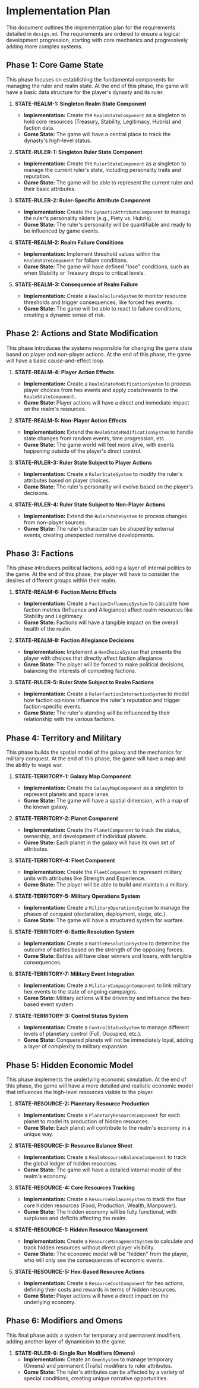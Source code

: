 # Implementation Plan

This document outlines the implementation plan for the requirements detailed in `design.md`. The requirements are ordered to ensure a logical development progression, starting with core mechanics and progressively adding more complex systems.

## Phase 1: Core Game State

This phase focuses on establishing the fundamental components for managing the ruler and realm state. At the end of this phase, the game will have a basic data structure for the player's dynasty and its ruler.

1.  **STATE-REALM-1: Singleton Realm State Component**
    *   **Implementation:** Create the `RealmStateComponent` as a singleton to hold core resources (Treasury, Stability, Legitimacy, Hubris) and faction data.
    *   **Game State:** The game will have a central place to track the dynasty's high-level status.

2.  **STATE-RULER-1: Singleton Ruler State Component**
    *   **Implementation:** Create the `RulerStateComponent` as a singleton to manage the current ruler's state, including personality traits and reputation.
    *   **Game State:** The game will be able to represent the current ruler and their basic attributes.

3.  **STATE-RULER-2: Ruler-Specific Attribute Component**
    *   **Implementation:** Create the `DynasticAttributeComponent` to manage the ruler's personality sliders (e.g., Piety vs. Hubris).
    *   **Game State:** The ruler's personality will be quantifiable and ready to be influenced by game events.

4.  **STATE-REALM-2: Realm Failure Conditions**
    *   **Implementation:** Implement threshold values within the `RealmStateComponent` for failure conditions.
    *   **Game State:** The game will have defined "lose" conditions, such as when Stability or Treasury drops to critical levels.

5.  **STATE-REALM-3: Consequence of Realm Failure**
    *   **Implementation:** Create a `RealmFailureSystem` to monitor resource thresholds and trigger consequences, like forced hex events.
    *   **Game State:** The game will be able to react to failure conditions, creating a dynamic sense of risk.

## Phase 2: Actions and State Modification

This phase introduces the systems responsible for changing the game state based on player and non-player actions. At the end of this phase, the game will have a basic cause-and-effect loop.

1.  **STATE-REALM-4: Player Action Effects**
    *   **Implementation:** Create a `RealmStateModificationSystem` to process player choices from hex events and apply costs/rewards to the `RealmStateComponent`.
    *   **Game State:** Player actions will have a direct and immediate impact on the realm's resources.

2.  **STATE-REALM-5: Non-Player Action Effects**
    *   **Implementation:** Extend the `RealmStateModificationSystem` to handle state changes from random events, time progression, etc.
    *   **Game State:** The game world will feel more alive, with events happening outside of the player's direct control.

3.  **STATE-RULER-3: Ruler State Subject to Player Actions**
    *   **Implementation:** Create a `RulerStateSystem` to modify the ruler's attributes based on player choices.
    *   **Game State:** The ruler's personality will evolve based on the player's decisions.

4.  **STATE-RULER-4: Ruler State Subject to Non-Player Actions**
    *   **Implementation:** Extend the `RulerStateSystem` to process changes from non-player sources.
    *   **Game State:** The ruler's character can be shaped by external events, creating unexpected narrative developments.

## Phase 3: Factions

This phase introduces political factions, adding a layer of internal politics to the game. At the end of this phase, the player will have to consider the desires of different groups within their realm.

1.  **STATE-REALM-6: Faction Metric Effects**
    *   **Implementation:** Create a `FactionInfluenceSystem` to calculate how faction metrics (Influence and Allegiance) affect realm resources like Stability and Legitimacy.
    *   **Game State:** Factions will have a tangible impact on the overall health of the realm.

2.  **STATE-REALM-8: Faction Allegiance Decisions**
    *   **Implementation:** Implement a `HexChoiceSystem` that presents the player with choices that directly affect faction allegiance.
    *   **Game State:** The player will be forced to make political decisions, balancing the interests of competing factions.

3.  **STATE-RULER-5: Ruler State Subject to Realm Factions**
    *   **Implementation:** Create a `RulerFactionInteractionSystem` to model how faction opinions influence the ruler's reputation and trigger faction-specific events.
    *   **Game State:** The ruler's standing will be influenced by their relationship with the various factions.

## Phase 4: Territory and Military

This phase builds the spatial model of the galaxy and the mechanics for military conquest. At the end of this phase, the game will have a map and the ability to wage war.

1.  **STATE-TERRITORY-1: Galaxy Map Component**
    *   **Implementation:** Create the `GalaxyMapComponent` as a singleton to represent planets and space lanes.
    *   **Game State:** The game will have a spatial dimension, with a map of the known galaxy.

2.  **STATE-TERRITORY-2: Planet Component**
    *   **Implementation:** Create the `PlanetComponent` to track the status, ownership, and development of individual planets.
    *   **Game State:** Each planet in the galaxy will have its own set of attributes.

3.  **STATE-TERRITORY-4: Fleet Component**
    *   **Implementation:** Create the `FleetComponent` to represent military units with attributes like Strength and Experience.
    *   **Game State:** The player will be able to build and maintain a military.

4.  **STATE-TERRITORY-5: Military Operations System**
    *   **Implementation:** Create a `MilitaryOperationsSystem` to manage the phases of conquest (declaration, deployment, siege, etc.).
    *   **Game State:** The game will have a structured system for warfare.

5.  **STATE-TERRITORY-6: Battle Resolution System**
    *   **Implementation:** Create a `BattleResolutionSystem` to determine the outcome of battles based on the strength of the opposing forces.
    *   **Game State:** Battles will have clear winners and losers, with tangible consequences.

6.  **STATE-TERRITORY-7: Military Event Integration**
    *   **Implementation:** Create a `MilitaryCampaignComponent` to link military hex events to the state of ongoing campaigns.
    *   **Game State:** Military actions will be driven by and influence the hex-based event system.

7.  **STATE-TERRITORY-3: Control Status System**
    *   **Implementation:** Create a `ControlStatusSystem` to manage different levels of planetary control (Full, Occupied, etc.).
    *   **Game State:** Conquered planets will not be immediately loyal, adding a layer of complexity to military expansion.

## Phase 5: Hidden Economic Model

This phase implements the underlying economic simulation. At the end of this phase, the game will have a more detailed and realistic economic model that influences the high-level resources visible to the player.

1.  **STATE-RESOURCE-2: Planetary Resource Production**
    *   **Implementation:** Create a `PlanetaryResourceComponent` for each planet to model its production of hidden resources.
    *   **Game State:** Each planet will contribute to the realm's economy in a unique way.

2.  **STATE-RESOURCE-3: Resource Balance Sheet**
    *   **Implementation:** Create a `RealmResourceBalanceComponent` to track the global ledger of hidden resources.
    *   **Game State:** The game will have a detailed internal model of the realm's economy.

3.  **STATE-RESOURCE-4: Core Resources Tracking**
    *   **Implementation:** Create a `ResourceBalanceSystem` to track the four core hidden resources (Food, Production, Wealth, Manpower).
    *   **Game State:** The hidden economy will be fully functional, with surpluses and deficits affecting the realm.

4.  **STATE-RESOURCE-1: Hidden Resource Management**
    *   **Implementation:** Create a `ResourceManagementSystem` to calculate and track hidden resources without direct player visibility.
    *   **Game State:** The economic model will be "hidden" from the player, who will only see the consequences of economic events.

5.  **STATE-RESOURCE-5: Hex-Based Resource Actions**
    *   **Implementation:** Create a `ResourceCostComponent` for hex actions, defining their costs and rewards in terms of hidden resources.
    *   **Game State:** Player actions will have a direct impact on the underlying economy.

## Phase 6: Modifiers and Omens

This final phase adds a system for temporary and permanent modifiers, adding another layer of dynamicism to the game.

1.  **STATE-RULER-6: Single Run Modifiers (Omens)**
    *   **Implementation:** Create an `OmenSystem` to manage temporary (Omens) and permanent (Traits) modifiers to ruler attributes.
    *   **Game State:** The ruler's attributes can be affected by a variety of special conditions, creating unique narrative opportunities.
